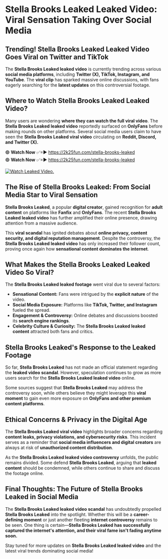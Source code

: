 # Stella Brooks Leaked Leaked Video: Viral Sensation Taking Over Social Media

## **Trending! Stella Brooks Leaked Leaked Video Goes Viral on Twitter and TikTok**
The **Stella Brooks Leaked leaked video** is currently trending across various **social media platforms**, including **Twitter (X), TikTok, Instagram, and YouTube**. The **viral clip** has sparked massive online discussions, with fans eagerly searching for the **latest updates** on this controversial footage.

## **Where to Watch Stella Brooks Leaked Leaked Video?**
Many users are wondering **where they can watch the full viral video**. The **Stella Brooks Leaked leaked video** reportedly surfaced on **OnlyFans** before making rounds on other platforms. Several social media users claim to have seen the **Stella Brooks Leaked viral video** circulating on **Reddit, Discord, and Twitter (X).**

🟢 **Watch Now** ✅=► https://2k25fun.com/stella-brooks-leaked  
🟢 **Watch Now** ✅=► https://2k25fun.com/stella-brooks-leaked  

[![Watch Leaked Video.](https://miro.medium.com/v2/resize:fit:828/format:webp/1*cilzJN44JGOrTw9NJCrNHA.gif "Watch Leaked Video")](https://2k25fun.com/stella-brooks-leaked)

## **The Rise of Stella Brooks Leaked: From Social Media Star to Viral Sensation**
**Stella Brooks Leaked**, a popular **digital creator**, gained recognition for **adult content** on platforms like **Fanfix** and **OnlyFans**. The recent **Stella Brooks Leaked leaked video** has further amplified their online presence, drawing attention from a massive audience.

This **viral scandal** has ignited debates about **online privacy, content security, and digital reputation management**. Despite the controversy, the **Stella Brooks Leaked leaked video** has only increased their follower count, proving once again how **sensational content dominates the internet**.

## **What Makes the Stella Brooks Leaked Leaked Video So Viral?**
The **Stella Brooks Leaked leaked footage** went viral due to several factors:
- **Sensational Content:** Fans were intrigued by the **explicit nature** of the video.
- **Social Media Exposure:** Platforms like **TikTok, Twitter, and Instagram** fueled the spread.
- **Engagement & Controversy:** Online debates and discussions boosted its **search engine rankings**.
- **Celebrity Culture & Curiosity:** The **Stella Brooks Leaked leaked content** attracted both fans and critics.

## **Stella Brooks Leaked's Response to the Leaked Footage**
So far, **Stella Brooks Leaked** has not made an official statement regarding the **leaked video scandal**. However, speculation continues to grow as more users search for the **Stella Brooks Leaked leaked video** online.

Some sources suggest that **Stella Brooks Leaked** may address the controversy soon, while others believe they might leverage this **viral moment** to gain even more exposure on **OnlyFans and other premium content platforms**.

## **Ethical Concerns & Privacy in the Digital Age**
The **Stella Brooks Leaked viral video** highlights broader concerns regarding **content leaks, privacy violations, and cybersecurity risks**. This incident serves as a reminder that **social media influencers and digital creators** are always at risk of **unauthorized content distribution**.

As the **Stella Brooks Leaked leaked video controversy** unfolds, the public remains divided. Some defend **Stella Brooks Leaked**, arguing that **leaked content** should be condemned, while others continue to share and discuss the footage online.

## **Final Thoughts: The Future of Stella Brooks Leaked in Social Media**
The **Stella Brooks Leaked leaked video scandal** has undoubtedly propelled **Stella Brooks Leaked** into the spotlight. Whether this will be a **career-defining moment** or just another fleeting **internet controversy** remains to be seen. One thing is certain—**Stella Brooks Leaked has successfully captured the internet's attention, and their viral fame isn't fading anytime soon.**

Stay tuned for more updates on **Stella Brooks Leaked leaked video** and the latest viral trends dominating social media!